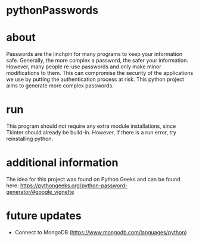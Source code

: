 # pythonPasswords

# about

Passwords are the linchpin for many programs to keep your information safe. Generally, the more complex a password, the safer your information. However, many people re-use passwords and only make minor modifications to them. This can compromise the security of the applications we use by putting the authentication process at risk. This python project aims to generate more complex passwords.

# run

This program should not require any extra module installations, since Tkinter should already be build-in. However, if there is a run error, try reinstalling python.

# additional information

The idea for this project was found on Python Geeks and can be found here: https://pythongeeks.org/python-password-generator/#google_vignette

# future updates
 - Connect to MongoDB
 (https://www.mongodb.com/languages/python)
